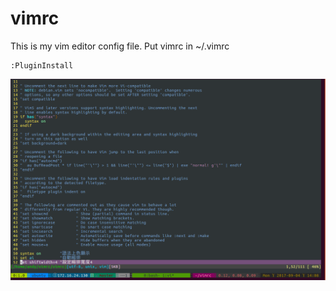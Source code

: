 # vimrc
This is my vim editor config file.
Put vimrc in ~/.vimrc

```
:PluginInstall
```
<img src="https://github.com/a110605/vimrc/blob/master/pictures/1.png">

